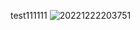 test111111
![20221222203751](https://user-images.githubusercontent.com/55866498/210971405-a8810f45-2aa4-4040-81af-7d13dfebd326.jpg)
